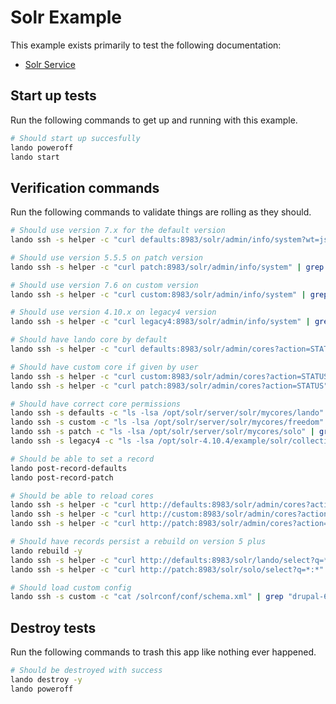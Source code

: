 Solr Example
============

This example exists primarily to test the following documentation:

* [Solr Service](https://docs.devwithlando.io/tutorial/solr.html)

Start up tests
--------------

Run the following commands to get up and running
with this example.

```bash
# Should start up succesfully
lando poweroff
lando start
```

Verification commands
---------------------

Run the following commands to validate things are rolling as they should.

```bash
# Should use version 7.x for the default version
lando ssh -s helper -c "curl defaults:8983/solr/admin/info/system?wt=json" | grep "solr-spec-version" | grep "7."

# Should use version 5.5.5 on patch version
lando ssh -s helper -c "curl patch:8983/solr/admin/info/system" | grep "solr-spec-version" | grep "5.5.5"

# Should use version 7.6 on custom version
lando ssh -s helper -c "curl custom:8983/solr/admin/info/system" | grep "solr-spec-version" | grep "7.6"

# Should use version 4.10.x on legacy4 version
lando ssh -s helper -c "curl legacy4:8983/solr/admin/info/system" | grep "solr-spec-version" | grep "4.10"

# Should have lando core by default
lando ssh -s helper -c "curl defaults:8983/solr/admin/cores?action=STATUS" | grep lando

# Should have custom core if given by user
lando ssh -s helper -c "curl custom:8983/solr/admin/cores?action=STATUS" | grep freedom
lando ssh -s helper -c "curl patch:8983/solr/admin/cores?action=STATUS" | grep solo

# Should have correct core permissions
lando ssh -s defaults -c "ls -lsa /opt/solr/server/solr/mycores/lando" | grep "solr solr" | wc -l | grep 5
lando ssh -s custom -c "ls -lsa /opt/solr/server/solr/mycores/freedom" | grep "solr solr" | wc -l | grep 5
lando ssh -s patch -c "ls -lsa /opt/solr/server/solr/mycores/solo" | grep "solr solr" | wc -l | grep 5
lando ssh -s legacy4 -c "ls -lsa /opt/solr-4.10.4/example/solr/collection1/data" | grep "solr solr" | wc -l | grep 5

# Should be able to set a record
lando post-record-defaults
lando post-record-patch

# Should be able to reload cores
lando ssh -s helper -c "curl http://defaults:8983/solr/admin/cores?action=RELOAD&core=lando"
lando ssh -s helper -c "curl http://custom:8983/solr/admin/cores?action=RELOAD&core=freedom"
lando ssh -s helper -c "curl http://patch:8983/solr/admin/cores?action=RELOAD&core=solo"

# Should have records persist a rebuild on version 5 plus
lando rebuild -y
lando ssh -s helper -c "curl http://defaults:8983/solr/lando/select?q=*:*" | grep "Tom Brady"
lando ssh -s helper -c "curl http://patch:8983/solr/solo/select?q=*:*" | grep "Tom Brady"

# Should load custom config
lando ssh -s custom -c "cat /solrconf/conf/schema.xml" | grep "drupal-6.5-solr-7.x"
```

Destroy tests
-------------

Run the following commands to trash this app like nothing ever happened.

```bash
# Should be destroyed with success
lando destroy -y
lando poweroff
```

